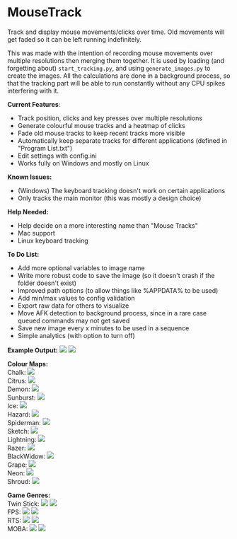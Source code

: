 # MouseTrack

Track and display mouse movements/clicks over time. Old movements will get faded so it can be left running indefinitely.

This was made with the intention of recording mouse movements over multiple resolutions then merging them together. It is used by loading (and forgetting about) `start_tracking.py`, and using `generate_images.py` to create the images. All the calculations are done in a background process, so that the tracking part will be able to run constantly without any CPU spikes interfering with it.

<b>Current Features</b>:
 - Track position, clicks and key presses over multiple resolutions
 - Generate colourful mouse tracks and a heatmap of clicks
 - Fade old mouse tracks to keep recent tracks more visible
 - Automatically keep separate tracks for different applications (defined in "Program List.txt")
 - Edit settings with config.ini
 - Works fully on Windows and mostly on Linux
 
<b>Known Issues:</b>
 - (Windows) The keyboard tracking doesn't work on certain applications
 - Only tracks the main monitor (this was mostly a design choice)
 
 <b>Help Needed:</b>
 - Help decide on a more interesting name than "Mouse Tracks"
 - Mac support
 - Linux keyboard tracking
 
 <b>To Do List:</b>
 - Add more optional variables to image name
 - Write more robust code to save the image (so it doesn't crash if the folder doesn't exist)
 - Improved path options (to allow things like %APPDATA% to be used)
 - Add min/max values to config validation
 - Export raw data for others to visualize
 - Move AFK detection to background process, since in a rare case queued commands may not get saved
 - Save new image every x minutes to be used in a sequence
 - Simple analytics (with option to turn off)

 
<b>Example Output:</b>
<img src="http://i.imgur.com/UJgf0up.jpg">
<img src="http://i.imgur.com/HL023Cr.jpg">

<b>Colour Maps:</b>
<br/>Chalk:
<img src="http://i.imgur.com/ReRbDnF.jpg">
<br/>Citrus:
<img src="http://i.imgur.com/wRRsFhn.jpg">
<br/>Demon:
<img src="http://i.imgur.com/IDLRgGn.jpg">
<br/>Sunburst:
<img src="http://i.imgur.com/HtVF8In.jpg">
<br/>Ice:
<img src="http://i.imgur.com/KniZy9q.jpg">
<br/>Hazard:
<img src="http://i.imgur.com/zy9v3in.jpg">
<br/>Spiderman:
<img src="http://i.imgur.com/CwGlzfa.jpg">
<br/>Sketch:
<img src="http://i.imgur.com/z1s0iTg.jpg">
<br/>Lightning:
<img src="http://i.imgur.com/yB5udPO.jpg">
<br/>Razer:
<img src="http://i.imgur.com/Xfu0i8E.jpg">
<br/>BlackWidow:
<img src="http://i.imgur.com/1AqOHxC.jpg">
<br/>Grape:
<img src="http://i.imgur.com/fcOji6t.jpg">
<br/>Neon:
<img src="http://i.imgur.com/hd8oshz.jpg">
<br/>Shroud:
<img src="http://i.imgur.com/HmP4kSJ.jpg">

<b>Game Genres:</b>
<br/>Twin Stick:
<img src="http://i.imgur.com/mjxqbg0.png">
<img src="http://i.imgur.com/ZxBoz0i.jpg">
<br/>FPS:
<img src="http://i.imgur.com/Iocmy3N.jpg">
<img src="http://i.imgur.com/ii3mhBA.jpg">
<br/>RTS:
<img src="http://i.imgur.com/FSeAHYK.jpg">
<img src="http://i.imgur.com/Ct8A3tK.jpg">
<br/>MOBA:
<img src="http://i.imgur.com/X34ZrwQ.jpg">
<img src="http://i.imgur.com/Y5tttVN.jpg">
